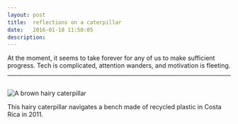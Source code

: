 ```yaml
---
layout: post
title:  reflections on a caterpillar
date:   2016-01-18 11:50:05
description: 
---
```

At the moment, it seems to take forever for any of us to make sufficient progress. Tech is complicated, attention wanders, and motivation is fleeting. 
<hr>
<br/>

<div class="col three">
<img src="/img/caterpillar.JPG>
</div>

![A brown hairy caterpillar](/img/caterpillar.JPG)

<div class="col three caption">
	This hairy caterpillar navigates a bench made of recycled plastic in Costa Rica in 2011. 
</div>
